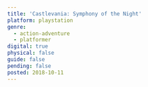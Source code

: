 ```yaml
---
title: 'Castlevania: Symphony of the Night'
platform: playstation
genre:
  - action-adventure
  - platformer
digital: true
physical: false
guide: false
pending: false
posted: 2018-10-11
---
```

